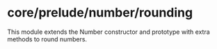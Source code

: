 # core/prelude/number/rounding

This module extends the Number constructor and prototype with extra methods to round numbers.

